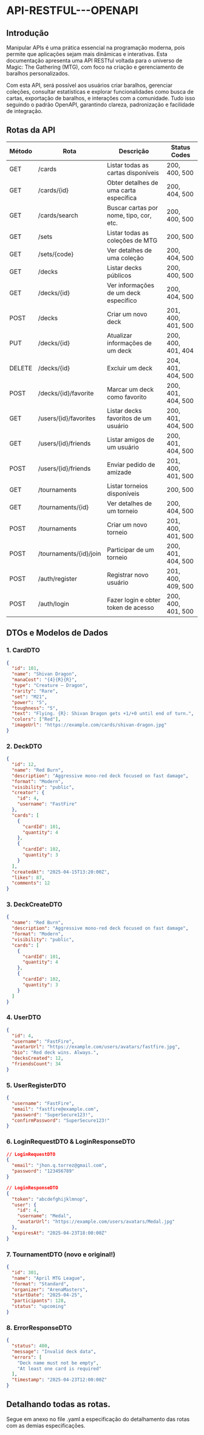 # API-RESTFUL---OPENAPI

## Introdução
Manipular APIs é uma prática essencial na programação moderna, pois permite que aplicações sejam mais dinâmicas e interativas. Esta documentação apresenta uma API RESTful voltada para o universo de Magic: The Gathering (MTG), com foco na criação e gerenciamento de baralhos personalizados.

Com esta API, será possível aos usuários criar baralhos, gerenciar coleções, consultar estatísticas e explorar funcionalidades como busca de cartas, exportação de baralhos, e interações com a comunidade. Tudo isso seguindo o padrão OpenAPI, garantindo clareza, padronização e facilidade de integração.

## Rotas da API

| Método  | Rota                     | Descrição                              | Status Codes        |
|---------|--------------------------|----------------------------------------|---------------------|
| GET     | /cards                   | Listar todas as cartas disponíveis     | 200, 400, 500       |
| GET     | /cards/{id}              | Obter detalhes de uma carta específica | 200, 404, 500       |
| GET     | /cards/search            | Buscar cartas por nome, tipo, cor, etc.| 200, 400, 500       |
| GET     | /sets                    | Listar todas as coleções de MTG        | 200, 500            |
| GET     | /sets/{code}             | Ver detalhes de uma coleção            | 200, 404, 500       |
| GET     | /decks                   | Listar decks públicos                  | 200, 400, 500       |
| GET     | /decks/{id}              | Ver informações de um deck específico  | 200, 404, 500       |
| POST    | /decks                   | Criar um novo deck                     | 201, 400, 401, 500  |
| PUT     | /decks/{id}              | Atualizar informações de um deck       | 200, 400, 401, 404  |
| DELETE  | /decks/{id}              | Excluir um deck                        | 204, 401, 404, 500  |
| POST    | /decks/{id}/favorite     | Marcar um deck como favorito           | 200, 401, 404, 500  |
| GET     | /users/{id}/favorites    | Listar decks favoritos de um usuário   | 200, 401, 404, 500  |
| GET     | /users/{id}/friends      | Listar amigos de um usuário            | 200, 401, 404, 500  |
| POST    | /users/{id}/friends      | Enviar pedido de amizade               | 201, 400, 401, 500  |
| GET     | /tournaments             | Listar torneios disponíveis            | 200, 500            |
| GET     | /tournaments/{id}        | Ver detalhes de um torneio             | 200, 404, 500       |
| POST    | /tournaments             | Criar um novo torneio                  | 201, 400, 401, 500  |
| POST    | /tournaments/{id}/join   | Participar de um torneio               | 200, 401, 404, 500  |
| POST    | /auth/register           | Registrar novo usuário                 | 201, 400, 409, 500  |
| POST    | /auth/login              | Fazer login e obter token de acesso    | 200, 400, 401, 500  |

## DTOs e Modelos de Dados

### 1. CardDTO
```json
{
  "id": 101,
  "name": "Shivan Dragon",
  "manaCost": "{4}{R}{R}",
  "type": "Creature — Dragon",
  "rarity": "Rare",
  "set": "M21",
  "power": "5",
  "toughness": "5",
  "text": "Flying. {R}: Shivan Dragon gets +1/+0 until end of turn.",
  "colors": ["Red"],
  "imageUrl": "https://example.com/cards/shivan-dragon.jpg"
}
```

### 2. DeckDTO
```json
{
  "id": 12,
  "name": "Red Burn",
  "description": "Aggressive mono-red deck focused on fast damage",
  "format": "Modern",
  "visibility": "public",
  "creator": {
    "id": 4,
    "username": "FastFire"
  },
  "cards": [
    {
      "cardId": 101,
      "quantity": 4
    },
    {
      "cardId": 102,
      "quantity": 3
    }
  ],
  "createdAt": "2025-04-15T13:20:00Z",
  "likes": 87,
  "comments": 12
}
```

### 3. DeckCreateDTO
```json
{
  "name": "Red Burn",
  "description": "Aggressive mono-red deck focused on fast damage",
  "format": "Modern",
  "visibility": "public",
  "cards": [
    {
      "cardId": 101,
      "quantity": 4
    },
    {
      "cardId": 102,
      "quantity": 3
    }
  ]
}
```

### 4. UserDTO
```json
{
  "id": 4,
  "username": "FastFire",
  "avatarUrl": "https://example.com/users/avatars/fastfire.jpg",
  "bio": "Red deck wins. Always.",
  "decksCreated": 12,
  "friendsCount": 34
}
```

### 5. UserRegisterDTO
```json
{
  "username": "FastFire",
  "email": "fastfire@example.com",
  "password": "SuperSecure123!",
  "confirmPassword": "SuperSecure123!"
}
```

### 6. LoginRequestDTO & LoginResponseDTO
```json
// LoginRequestDTO
{
  "email": "jhon.q.torrez@gmail.com",
  "password": "123456789"
}

// LoginResponseDTO
{
  "token": "abcdefghijklmnop",
  "user": {
    "id": 4,
    "username": "Medal",
    "avatarUrl": "https://example.com/users/avatars/Medal.jpg"
  },
  "expiresAt": "2025-04-23T18:00:00Z"
}
```

### 7. TournamentDTO (novo e original!)
```json
{
  "id": 301,
  "name": "April MTG League",
  "format": "Standard",
  "organizer": "ArenaMasters",
  "startDate": "2025-04-25",
  "participants": 128,
  "status": "upcoming"
}
```

### 8. ErrorResponseDTO
```json
{
  "status": 400,
  "message": "Invalid deck data",
  "errors": [
    "Deck name must not be empty",
    "At least one card is required"
  ],
  "timestamp": "2025-04-23T12:00:00Z"
}
```

## Detalhando todas as rotas.
Segue em anexo no file .yaml a especificação do detalhamento das rotas com as demias especificações.
